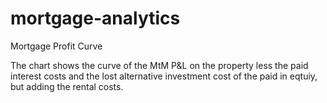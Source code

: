 # mortgage-analytics
Mortgage Profit Curve

The chart shows the curve of the MtM P&L on the property less the paid interest costs and the lost alternative investment cost of the paid in eqtuiy, but adding the rental costs.
